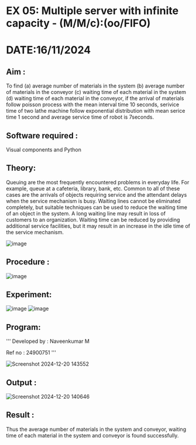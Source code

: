 # EX 05: Multiple server with infinite capacity - (M/M/c):(oo/FIFO)
# DATE:16/11/2024
## Aim :
To find (a) average number of materials in the system (b) average number of materials in the conveyor (c) waiting time of each material in the system (d) waiting time of each material in the conveyor, if the arrival  of materials follow poisson process with the mean interval time 10 seconds, serivice time of two lathe machine follow exponential distribution with mean serice time 1 second and average service time of robot is 7seconds.

## Software required :
Visual components and Python

## Theory:
Queuing are the most frequently encountered problems in everyday life. For example, queue at a cafeteria, library, bank, etc. Common to all of these cases are the arrivals of objects requiring service and the attendant delays when the service mechanism is busy. Waiting lines cannot be eliminated completely, but suitable techniques can be used to reduce the waiting time of an object in the system. A long waiting line may result in loss of customers to an organization. Waiting time can be reduced by providing additional service facilities, but it may result in an increase in the idle time of the service mechanism.

![image](https://user-images.githubusercontent.com/103921593/203238035-1c8109bc-cbf2-4c77-baea-c5b682a752ef.png)

## Procedure :

![image](https://user-images.githubusercontent.com/103921593/203238265-176740b0-eae2-4772-90be-5449869ac9b0.png)




## Experiment:
![image](https://github.com/user-attachments/assets/bb594086-8494-4211-9d8e-d212c09a96b5)
![image](https://github.com/user-attachments/assets/50ccdcb5-80c4-46c4-bf67-4f371e9d644a)




## Program:
'''
 Developed by : Naveenkumar M

  Ref no : 24900751
'''

![Screenshot 2024-12-20 143552](https://github.com/user-attachments/assets/5cb2cb9f-8597-4480-b431-ccd888119a61)



## Output :
![Screenshot 2024-12-20 140646](https://github.com/user-attachments/assets/45004502-edcb-447c-8c58-7cc7ff19945e)


## Result : 
Thus the average number of materials in the system and conveyor, waiting time of each material in the system and conveyor is found successfully.

